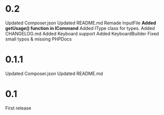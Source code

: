 # 0.2
Updated Composer.json
Updated README.md
Remade InputFile
**Added getUsage() function in ICommand**
Added IType class for types.
Added CHANGELOG.md
Added Keyboard support
Added KeyboardBuilder
Fixed small typos & missing PHPDocs

# 0.1.1
Updated Composer.json
Updated README.md

# 0.1
First release